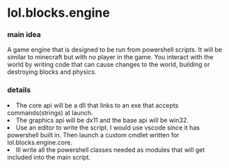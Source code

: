 # lol.blocks.engine
### main idea
<p>

A game engine that is designed to be run from powershell scripts.
It will be similar to minecraft but with no player in the game.
You interact with the world by writing code that can cause changes to the world, building or destroying blocks and physics.

</p>

### details

<li>The core api will be a dll that links to an exe that accepts commands(strings) at launch.</li>
<li>The graphics api will be dx11 and the base api will be win32.</li>
<li>Use an editor to write the script. I would use vscode since it has powershell built in. Then launch a custom cmdlet written for lol.blocks.engine.core.</li>
<li>Ill write all the powershell classes needed as modules that will get included into the main script.</li>








 
